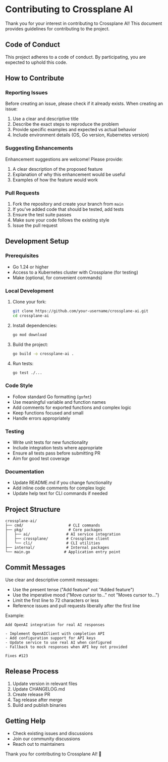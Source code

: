 # Contributing to Crossplane AI

Thank you for your interest in contributing to Crossplane AI! This document provides guidelines for contributing to the project.

## Code of Conduct

This project adheres to a code of conduct. By participating, you are expected to uphold this code.

## How to Contribute

### Reporting Issues

Before creating an issue, please check if it already exists. When creating an issue:

1. Use a clear and descriptive title
2. Describe the exact steps to reproduce the problem
3. Provide specific examples and expected vs actual behavior
4. Include environment details (OS, Go version, Kubernetes version)

### Suggesting Enhancements

Enhancement suggestions are welcome! Please provide:

1. A clear description of the proposed feature
2. Explanation of why this enhancement would be useful
3. Examples of how the feature would work

### Pull Requests

1. Fork the repository and create your branch from `main`
2. If you've added code that should be tested, add tests
3. Ensure the test suite passes
4. Make sure your code follows the existing style
5. Issue the pull request

## Development Setup

### Prerequisites

- Go 1.24 or higher
- Access to a Kubernetes cluster with Crossplane (for testing)
- Make (optional, for convenient commands)

### Local Development

1. Clone your fork:
   ```bash
   git clone https://github.com/your-username/crossplane-ai.git
   cd crossplane-ai
   ```

2. Install dependencies:
   ```bash
   go mod download
   ```

3. Build the project:
   ```bash
   go build -o crossplane-ai .
   ```

4. Run tests:
   ```bash
   go test ./...
   ```

### Code Style

- Follow standard Go formatting (`gofmt`)
- Use meaningful variable and function names
- Add comments for exported functions and complex logic
- Keep functions focused and small
- Handle errors appropriately

### Testing

- Write unit tests for new functionality
- Include integration tests where appropriate
- Ensure all tests pass before submitting PR
- Aim for good test coverage

### Documentation

- Update README.md if you change functionality
- Add inline code comments for complex logic
- Update help text for CLI commands if needed

## Project Structure

```
crossplane-ai/
├── cmd/                    # CLI commands
├── pkg/                    # Core packages
│   ├── ai/                # AI service integration
│   ├── crossplane/        # Crossplane client
│   └── cli/               # CLI utilities
├── internal/              # Internal packages
└── main.go               # Application entry point
```

## Commit Messages

Use clear and descriptive commit messages:

- Use the present tense ("Add feature" not "Added feature")
- Use the imperative mood ("Move cursor to..." not "Moves cursor to...")
- Limit the first line to 72 characters or less
- Reference issues and pull requests liberally after the first line

Example:
```
Add OpenAI integration for real AI responses

- Implement OpenAIClient with completion API
- Add configuration support for API keys
- Update service to use real AI when configured
- Fallback to mock responses when API key not provided

Fixes #123
```

## Release Process

1. Update version in relevant files
2. Update CHANGELOG.md
3. Create release PR
4. Tag release after merge
5. Build and publish binaries

## Getting Help

- Check existing issues and discussions
- Join our community discussions
- Reach out to maintainers

Thank you for contributing to Crossplane AI! 🚀
